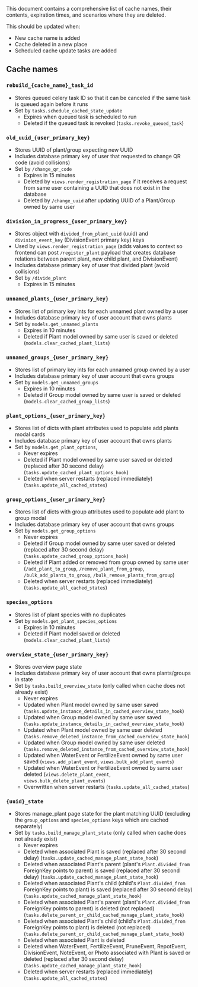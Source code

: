 This document contains a comprehensive list of cache names, their contents, expiration times, and scenarios where they are deleted.

This should be updated when:
- New cache name is added
- Cache deleted in a new place
- Scheduled cache update tasks are added

## Cache names

### `rebuild_{cache_name}_task_id`
- Stores queued celery task ID so that it can be canceled if the same task is queued again before it runs
- Set by `tasks.schedule_cached_state_update`
  * Expires when queued task is scheduled to run
  * Deleted if the queued task is revoked (`tasks.revoke_queued_task`)

### `old_uuid_{user_primary_key}`
- Stores UUID of plant/group expecting new UUID
- Includes database primary key of user that requested to change QR code (avoid collisions)
- Set by `/change_qr_code`
  * Expires in 15 minutes
  * Deleted by `views.render_registration_page` if it receives a request from same user containing a UUID that does not exist in the database
  * Deleted by `/change_uuid` after updating UUID of a Plant/Group owned by same user

### `division_in_progress_{user_primary_key}`
- Stores object with `divided_from_plant_uuid` (uuid) and `division_event_key` (DivisionEvent primary key) keys
- Used by `views.render_registration_page` (adds values to context so frontend can post `/register_plant` payload that creates database relations between parent plant, new child plant, and DivisionEvent)
- Includes database primary key of user that divided plant (avoid collisions)
- Set by `/divide_plant`
  * Expires in 15 minutes

### `unnamed_plants_{user_primary_key}`
- Stores list of primary key ints for each unnamed plant owned by a user
- Includes database primary key of user account that owns plants
- Set by `models.get_unnamed_plants`
  * Expires in 10 minutes
  * Deleted if Plant model owned by same user is saved or deleted (`models.clear_cached_plant_lists`)

### `unnamed_groups_{user_primary_key}`
- Stores list of primary key ints for each unnamed group owned by a user
- Includes database primary key of user account that owns groups
- Set by `models.get_unnamed_groups`
  * Expires in 10 minutes
  * Deleted if Group model owned by same user is saved or deleted (`models.clear_cached_group_lists`)

### `plant_options_{user_primary_key}`
- Stores list of dicts with plant attributes used to populate add plants modal cards
- Includes database primary key of user account that owns plants
- Set by `models.get_plant_options`,
  * Never expires
  * Deleted if Plant model owned by same user saved or deleted (replaced after 30 second delay) (`tasks.update_cached_plant_options_hook`)
  * Deleted when server restarts (replaced immediately) (`tasks.update_all_cached_states`)

### `group_options_{user_primary_key}`
- Stores list of dicts with group attributes used to populate add plant to group modal
- Includes database primary key of user account that owns groups
- Set by `models.get_group_options`
  * Never expires
  * Deleted if Group model owned by same user saved or deleted (replaced after 30 second delay) (`tasks.update_cached_group_options_hook`)
  * Deleted if Plant added or removed from group owned by same user (`/add_plant_to_group`, `/remove_plant_from_group`, `/bulk_add_plants_to_group`, `/bulk_remove_plants_from_group`)
  * Deleted when server restarts (replaced immediately) (`tasks.update_all_cached_states`)

### `species_options`
- Stores list of plant species with no duplicates
- Set by `models.get_plant_species_options`
  * Expires in 10 minutes
  * Deleted if Plant model saved or deleted (`models.clear_cached_plant_lists`)

### `overview_state_{user_primary_key}`
- Stores overview page state
- Includes database primary key of user account that owns plants/groups in state
- Set by `tasks.build_overview_state` (only called when cache does not already exist)
  * Never expires
  * Updated when Plant model owned by same user saved (`tasks.update_instance_details_in_cached_overview_state_hook`)
  * Updated when Group model owned by same user saved (`tasks.update_instance_details_in_cached_overview_state_hook`)
  * Updated when Plant model owned by same user deleted (`tasks.remove_deleted_instance_from_cached_overview_state_hook`)
  * Updated when Group model owned by same user deleted (`tasks.remove_deleted_instance_from_cached_overview_state_hook`)
  * Updated when WaterEvent or FertilizeEvent owned by same user saved (`views.add_plant_event`, `views.bulk_add_plant_events`)
  * Updated when WaterEvent or FertilizeEvent owned by same user deleted (`views.delete_plant_event`, `views.bulk_delete_plant_events`)
  * Overwritten when server restarts (`tasks.update_all_cached_states`)

### `{uuid}_state`
- Stores manage_plant page state for the plant matching UUID (excluding the `group_options` and `species_options` keys which are cached separately)
- Set by `tasks.build_manage_plant_state` (only called when cache does not already exist)
  * Never expires
  * Deleted when associated Plant is saved (replaced after 30 second delay) (`tasks.update_cached_manage_plant_state_hook`)
  * Deleted when associated Plant's parent (plant's `Plant.divided_from` ForeignKey points to parent) is saved (replaced after 30 second delay) (`tasks.update_cached_manage_plant_state_hook`)
  * Deleted when associated Plant's child (child's `Plant.divided_from` ForeignKey points to plant) is saved (replaced after 30 second delay) (`tasks.update_cached_manage_plant_state_hook`)
  * Deleted when associated Plant's parent (plant's `Plant.divided_from` ForeignKey points to parent) is deleted (not replaced) (`tasks.delete_parent_or_child_cached_manage_plant_state_hook`)
  * Deleted when associated Plant's child (child's `Plant.divided_from` ForeignKey points to plant) is deleted (not replaced) (`tasks.delete_parent_or_child_cached_manage_plant_state_hook`)
  * Deleted when associated Plant is deleted
  * Deleted when WaterEvent, FertilizeEvent, PruneEvent, RepotEvent, DivisionEvent, NoteEvent, or Photo associated with Plant is saved or deleted (replaced after 30 second delay) (`tasks.update_cached_manage_plant_state_hook`)
  * Deleted when server restarts (replaced immediately) (`tasks.update_all_cached_states`)
